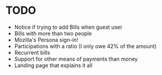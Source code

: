 TODO
====

* Notice if trying to add Bills when guest user
* Bills with more than two people
* Mozilla's Persona sign-in!
* Participations with a ratio (I only owe 42% of the amount)
* Recurrent bills
* Support for other means of payments than money
* Landing page that explains it all
